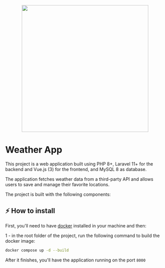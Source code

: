 <p align="center">
<a href="https://laravel.com" target="_blank"><img src="https://user-images.githubusercontent.com/5760249/132945127-a7d3a4bb-1ffc-4658-8096-c9cfc2f5c3dd.png" width="400"></a>
</p>

# Weather App
This project is a web application built using PHP 8+, Laravel 11+ for the backend and Vue.js (3) for the frontend, and MySQL 8 as database.

The application fetches weather data from a third-party API and allows users to save and manage their favorite locations.

The project is built with the following components:

## ⚡️ How to install

First, you'll need to have [docker](https://www.docker.com/) installed in your machine and then:

1 - in the root folder of the project, run the following command to build the docker image:
```bash
docker compose up -d --build
```

After it finishes, you'll have the application running on the port `8000`

